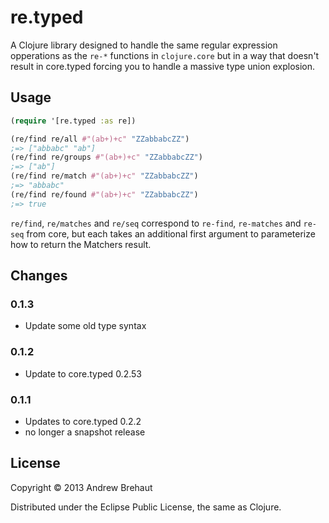 # re.typed

A Clojure library designed to handle the same regular expression opperations as the `re-*`
functions in `clojure.core` but in a way that doesn't result in core.typed forcing you to handle
a massive type union explosion.

## Usage

```clojure
(require '[re.typed :as re])

(re/find re/all #"(ab+)+c" "ZZabbabcZZ") 
;=> ["abbabc" "ab"]
(re/find re/groups #"(ab+)+c" "ZZabbabcZZ") 
;=> ["ab"]
(re/find re/match #"(ab+)+c" "ZZabbabcZZ") 
;=> "abbabc"
(re/find re/found #"(ab+)+c" "ZZabbabcZZ") 
;=> true
```

`re/find`, `re/matches` and `re/seq` correspond to `re-find`, `re-matches` and `re-seq` from core,
but each takes an additional first argument to parameterize how to return the Matchers result.

## Changes

### 0.1.3 ###

 * Update some old type syntax

### 0.1.2 ###

 * Update to core.typed 0.2.53

### 0.1.1 ###

 * Updates to core.typed 0.2.2
 * no longer a snapshot release

## License

Copyright © 2013 Andrew Brehaut

Distributed under the Eclipse Public License, the same as Clojure.

